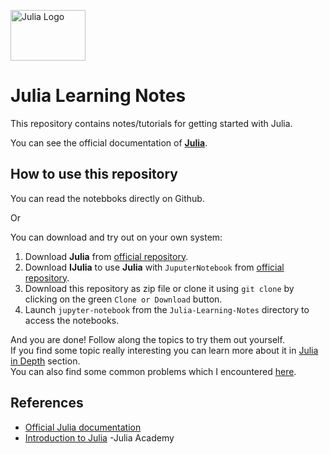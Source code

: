 <img src="https://julialang.org/images/logo_hires.png" alt="Julia Logo" width="120" height="81"></img> 
# Julia Learning Notes
This repository contains notes/tutorials for getting started with Julia.

You can see the official documentation of [**Julia**](https://docs.julialang.org).
## How to use this repository
You can read the notebboks directly on Github.

Or

You can download and try out on your own system:
1. Download **Julia** from [official repository](https://github.com/JuliaLang/julia).
2. Download **IJulia** to use **Julia** with `JuputerNotebook` from [official repository](https://github.com/JuliaLang/IJulia.jl).
3. Download this repository as zip file or clone it using `git clone` by clicking on the green `Clone or Download` button.
4. Launch `jupyter-notebook` from the `Julia-Learning-Notes` directory to access the notebooks.

And you are done! Follow along the topics to try them out yourself.      
If you find some topic really interesting you can learn more about it in [Julia in Depth](Julia%20In%20depth) section.    
You can also find some common problems which I encountered [here](Problems%20encountered%20and%20solved.md).


## References
* [Official Julia documentation](https://docs.julialang.org/)
* [Introduction to Julia](https://juliaacademy.com/p/intro-to-julia) -Julia Academy
